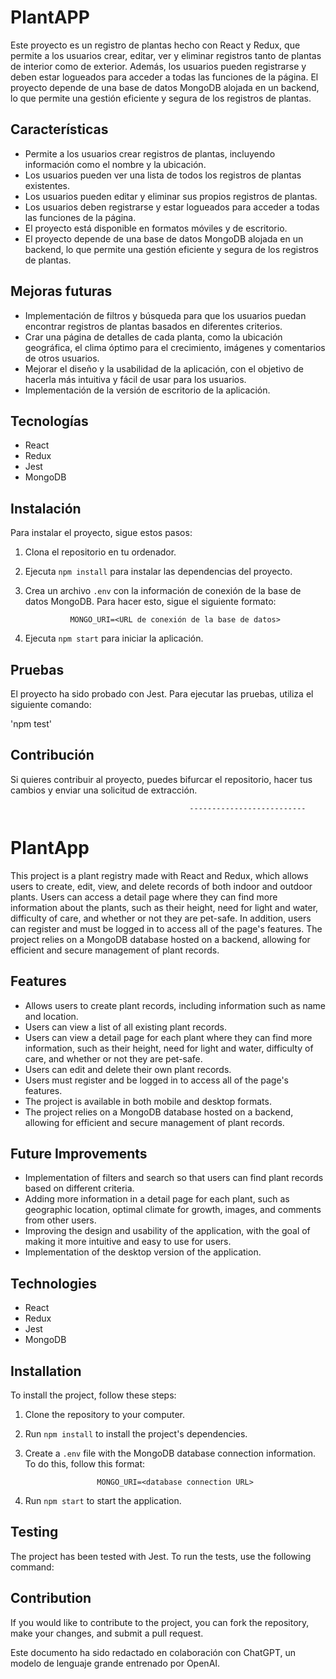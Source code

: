 # PlantAPP

Este proyecto es un registro de plantas hecho con React y Redux, que permite a los usuarios crear, editar, ver y eliminar registros tanto de plantas de interior como de exterior. Además, los usuarios pueden registrarse y deben estar logueados para acceder a todas las funciones de la página. El proyecto depende de una base de datos MongoDB alojada en un backend, lo que permite una gestión eficiente y segura de los registros de plantas.

## Características

- Permite a los usuarios crear registros de plantas, incluyendo información como el nombre y la ubicación.
- Los usuarios pueden ver una lista de todos los registros de plantas existentes.
- Los usuarios pueden editar y eliminar sus propios registros de plantas.
- Los usuarios deben registrarse y estar logueados para acceder a todas las funciones de la página.
- El proyecto está disponible en formatos móviles y de escritorio.
- El proyecto depende de una base de datos MongoDB alojada en un backend, lo que permite una gestión eficiente y segura de los registros de plantas.

## Mejoras futuras

- Implementación de filtros y búsqueda para que los usuarios puedan encontrar registros de plantas basados en diferentes criterios.
- Crar una página de detalles de cada planta, como la ubicación geográfica, el clima óptimo para el crecimiento, imágenes y comentarios de otros usuarios.
- Mejorar el diseño y la usabilidad de la aplicación, con el objetivo de hacerla más intuitiva y fácil de usar para los usuarios.
- Implementación de la versión de escritorio de la aplicación.

## Tecnologías

- React
- Redux
- Jest
- MongoDB

## Instalación

Para instalar el proyecto, sigue estos pasos:

1.  Clona el repositorio en tu ordenador.
2.  Ejecuta `npm install` para instalar las dependencias del proyecto.
3.  Crea un archivo `.env` con la información de conexión de la base de datos MongoDB. Para hacer esto, sigue el siguiente formato:

                  MONGO_URI=<URL de conexión de la base de datos>

4.  Ejecuta `npm start` para iniciar la aplicación.

## Pruebas

El proyecto ha sido probado con Jest. Para ejecutar las pruebas, utiliza el siguiente comando:

'npm test'

## Contribución

Si quieres contribuir al proyecto, puedes bifurcar el repositorio, hacer tus cambios y enviar una solicitud de extracción.

                                            --------------------------

# PlantApp

This project is a plant registry made with React and Redux, which allows users to create, edit, view, and delete records of both indoor and outdoor plants. Users can access a detail page where they can find more information about the plants, such as their height, need for light and water, difficulty of care, and whether or not they are pet-safe. In addition, users can register and must be logged in to access all of the page's features. The project relies on a MongoDB database hosted on a backend, allowing for efficient and secure management of plant records.

## Features

- Allows users to create plant records, including information such as name and location.
- Users can view a list of all existing plant records.
- Users can view a detail page for each plant where they can find more information, such as their height, need for light and water, difficulty of care, and whether or not they are pet-safe.
- Users can edit and delete their own plant records.
- Users must register and be logged in to access all of the page's features.
- The project is available in both mobile and desktop formats.
- The project relies on a MongoDB database hosted on a backend, allowing for efficient and secure management of plant records.

## Future Improvements

- Implementation of filters and search so that users can find plant records based on different criteria.
- Adding more information in a detail page for each plant, such as geographic location, optimal climate for growth, images, and comments from other users.
- Improving the design and usability of the application, with the goal of making it more intuitive and easy to use for users.
- Implementation of the desktop version of the application.

## Technologies

- React
- Redux
- Jest
- MongoDB

## Installation

To install the project, follow these steps:

1.  Clone the repository to your computer.
2.  Run `npm install` to install the project's dependencies.
3.  Create a `.env` file with the MongoDB database connection information. To do this, follow this format:

                        MONGO_URI=<database connection URL>

4.  Run `npm start` to start the application.

## Testing

The project has been tested with Jest. To run the tests, use the following command:

## Contribution

If you would like to contribute to the project, you can fork the repository, make your changes, and submit a pull request.

Este documento ha sido redactado en colaboración con ChatGPT, un modelo de lenguaje grande entrenado por OpenAI.
